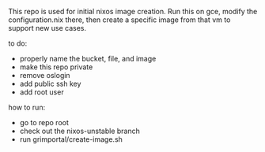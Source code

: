 This repo is used for initial nixos image creation. Run this on gce, modify the configuration.nix there, then create a specific image from that vm to support new use cases.


to do:

- properly name the bucket, file, and image
- make this repo private
- remove oslogin
- add public ssh key
- add root user


how to run:

- go to repo root
- check out the nixos-unstable branch
- run grimportal/create-image.sh